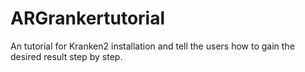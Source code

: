 # ARGrankertutorial
 An tutorial for Kranken2 installation and tell the users how to gain the desired result step by step.
